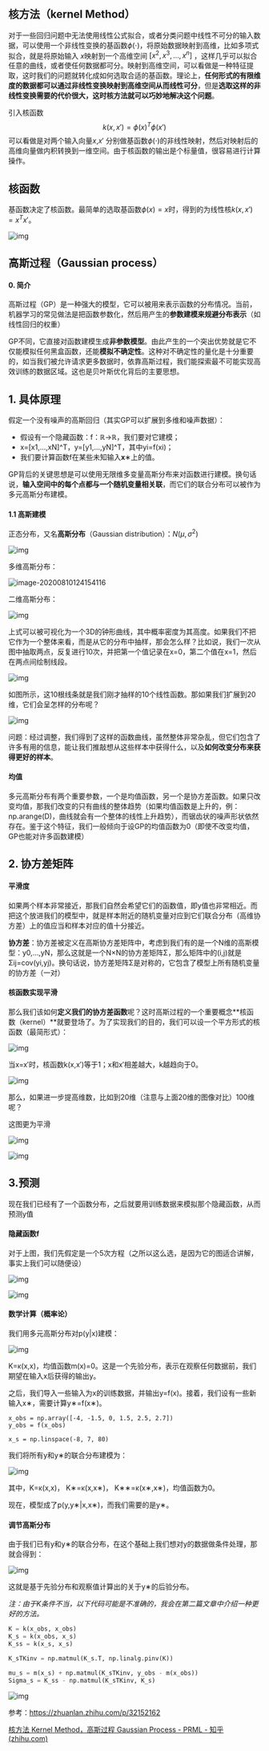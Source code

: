 ## 核方法（kernel Method）

对于一些回归问题中无法使用线性公式拟合，或者分类问题中线性不可分的输入数据，可以使用一个非线性变换的基函数$\phi(\cdot)$，将原始数据映射到高维，比如多项式拟合，就是将原始输入 $x$映射到一个高维空间 $[x^2,x^3,\dots,x^n]$ ，这样几乎可以拟合任意的曲线，或者使任何数据都可分。映射到高维空间，可以看做是一种特征提取，这时我们的问题就转化成如何选取合适的基函数。理论上，**任何形式的有限维度的数据都可以通过非线性变换映射到高维空间从而线性可分**，但是**选取这样的非线性变换需要的代价很大，这时核方法就可以巧妙地解决这个问题**。

引入核函数
$$
k(x,x')=\phi(x)^T\phi(x')
$$
可以看做是对两个输入向量$x$,$x'$ 分别做基函数$\phi(\cdot)$的非线性映射，然后对映射后的高维向量做内积转换到一维空间。由于核函数的输出是个标量值，很容易进行计算操作。

## 核函数

基函数决定了核函数。最简单的选取基函数$\phi(x)=x$时，得到的为线性核$k(x,x')=x^Tx'$。

![img](imags/v2-485aa0029cd44ab8c3c4507ec0f07e01_1440w.webp)

## 高斯过程（Gaussian process）

#### 0. 简介

高斯过程（GP）是一种强大的模型，它可以被用来表示函数的分布情况。当前，机器学习的常见做法是把函数参数化，然后用产生的**参数建模来规避分布表示**（如线性回归的权重）

GP不同，它直接对函数建模生成**非参数模型**。由此产生的一个突出优势就是它不仅能模拟任何黑盒函数，还能**模拟不确定性**。这种对不确定性的量化是十分重要的，如当我们被允许请求更多数据时，依靠高斯过程，我们能探索最不可能实现高效训练的数据区域。这也是贝叶斯优化背后的主要思想。

## 1. 具体原理

假定一个没有噪声的高斯回归（其实GP可以扩展到多维和噪声数据）：

- 假设有一个隐藏函数：f：ℝ→ℝ，我们要对它建模；
- x=[x1,…,xN]^T，y=[y1,…,yN]^T，其中yi=f(xi)；
- 我们要计算函数f在某些未知输入**x**∗上的值。

GP背后的关键思想是可以使用无限维多变量高斯分布来对函数进行建模。换句话说，**输入空间中的每个点都与一个随机变量相关联**，而它们的联合分布可以被作为多元高斯分布建模。

#### 1.1 高斯建模

正态分布，又名**高斯分布**（Gaussian distribution）：$N(\mu, \sigma^2)$

![img](imags/472309f790529822d23e9228d7ca7bcb0b46d4c8)

多维高斯分布：

![image-20200810124154116](imags/image-20200810124154116.png)

二维高斯分布：

![img](imags/v2-36f8fddaef8c52d72b74be8341e024b9_1440w.jpg)

上式可以被可视化为一个3D的钟形曲线，其中概率密度为其高度。如果我们不把它作为一个整体来看，而是从它的分布中抽样，那会怎么样？比如说，我们一次从图中抽取两点，反复进行10次，并把第一个值记录在x=0，第二个值在x=1，然后在两点间绘制线段。

![img](imags/v2-7a65cbf2bfed660123928a94a87e5593_1440w.jpg)

如图所示，这10根线条就是我们刚才抽样的10个线性函数。那如果我们扩展到20维，它们会呈怎样的分布呢？

![img](imags/v2-94cbb4c83a5470ba7639e162096f41f8_1440w.jpg)

问题：经过调整，我们得到了这样的函数曲线，虽然整体非常杂乱，但它们包含了许多有用的信息，能让我们推敲想从这些样本中获得什么，以及**如何改变分布来获得更好的样本**。

#### 均值

多元高斯分布有两个重要参数，一个是均值函数，另一个是协方差函数。如果只改变均值，那我们改变的只有曲线的整体趋势（如果均值函数是上升的，例：np.arange(D)，曲线就会有一个整体的线性上升趋势），而锯齿状的噪声形状依然存在。鉴于这个特征，我们一般倾向于设GP的均值函数为0（即使不改变均值，GP也能对许多函数建模）

## 2. 协方差矩阵

#### 平滑度

如果两个样本非常接近，那我们自然会希望它们的函数值，即y值也非常相近。而把这个放进我们的模型中，就是样本附近的随机变量对应到它们联合分布（高维协方差）上的值应当和样本对应的值十分接近。

**协方差**：协方差被定义在高斯协方差矩阵中，考虑到我们有的是一个N维的高斯模型：y0,…,yN，那么这就是一个N×N的协方差矩阵Σ，那么矩阵中的(i,j)就是Σij=cov(yi,yj)。换句话说，协方差矩阵Σ是对称的，它包含了模型上所有随机变量的协方差（一对）

#### 核函数实现平滑

那么我们该如何**定义我们的协方差函数**呢？这时高斯过程的一个重要概念**核函数（kernel）**就要登场了。为了实现我们的目的，我们可以设一个平方形式的核函数（最简形式）：

![img](imags/v2-518d50bb621eb51ae0f436a2d8403939_1440w.jpg)

当x=x′时，核函数k(x,x′)等于1；x和x′相差越大，k越趋向于0。

![img](imags/v2-185d137ee7c16a12fa2abf7e6c8b89e7_1440w.jpg)

那么，如果进一步提高维数，比如到20维（注意与上面20维的图像对比）100维呢？

这图更为平滑

![img](imags/v2-53339e11c09c2a75887ea2d1d7a86332_1440w.jpg)

![img](imags/v2-16575edc00439cf753e5bd15abbcab05_1440w.jpg)



## 3.预测

现在我们已经有了一个函数分布，之后就要用训练数据来模拟那个隐藏函数，从而预测y值

#### 隐藏函数f

对于上图，我们先假定是一个5次方程（之所以这么选，是因为它的图适合讲解，事实上我们可以随便设）

![img](imags/v2-e6eb17b06dac0f56afb9c98240fcb66f_1440w.jpg)

![img](imags/v2-7e6dadf35137ab779330031d22722da6_1440w.jpg)

#### 数学计算（概率论）

我们用多元高斯分布对p(y|x)建模：

![img](imags/v2-5b81990e2aee9a0b21f6d09eda01ec31_1440w.jpg)

K=κ(x,x)，均值函数m(x)=0。这是一个先验分布，表示在观察任何数据前，我们期望在输入x后获得的输出y。

之后，我们导入一些输入为x的训练数据，并输出y=f(x)。接着，我们设有一些新输入x∗，需要计算y∗=f(x∗)。

```text
x_obs = np.array([-4, -1.5, 0, 1.5, 2.5, 2.7])
y_obs = f(x_obs)

x_s = np.linspace(-8, 7, 80)
```

我们将所有y和y∗的联合分布建模为：

![img](imags/v2-d7242c9291d6878e509d040c3b80fadb_1440w.jpg)

其中，K=κ(x,x)， K∗=κ(x,x∗)， K∗∗=κ(x∗,x∗)，均值函数为0。

现在，模型成了p(y,y∗|x,x∗)，而我们需要的是y∗。

#### 调节高斯分布

由于我们已有y和y∗的联合分布，在这个基础上我们想对y的数据做条件处理，那就会得到：

![img](imags/v2-3465c15cfd301d1826a6d92117de362a_1440w.jpg)

这就是基于先验分布和观察值计算出的关于y∗的后验分布。

*注：由于K条件不当，以下代码可能是不准确的，我会在第二篇文章中介绍一种更好的方法。*

```python
K = k(x_obs, x_obs)
K_s = k(x_obs, x_s)
K_ss = k(x_s, x_s)

K_sTKinv = np.matmul(K_s.T, np.linalg.pinv(K))

mu_s = m(x_s) + np.matmul(K_sTKinv, y_obs - m(x_obs))
Sigma_s = K_ss - np.matmul(K_sTKinv, K_s)
```

![img](imags/v2-412a53c4ab2b9863801a8461405952a7_1440w.jpg)







参考：https://zhuanlan.zhihu.com/p/32152162

[核方法 Kernel Method，高斯过程 Gaussian Process - PRML - 知乎 (zhihu.com)](https://zhuanlan.zhihu.com/p/375552723)